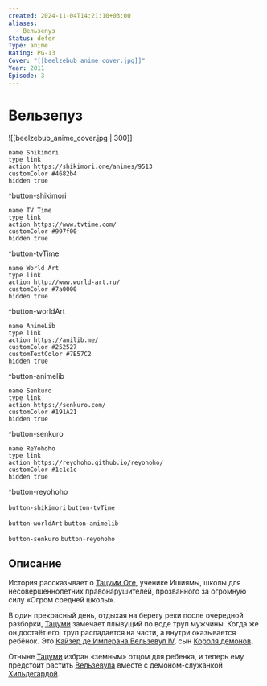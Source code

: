 ```yaml
---
created: 2024-11-04T14:21:10+03:00
aliases:
  - Вельзепуз
Status: defer
Type: anime
Rating: PG-13
Cover: "[[beelzebub_anime_cover.jpg]]"
Year: 2011
Episode: 3
---
```


# Вельзепуз

![[beelzebub_anime_cover.jpg | 300]]

```button
name Shikimori
type link
action https://shikimori.one/animes/9513
customColor #4682b4
hidden true
```
^button-shikimori

```button
name TV Time
type link
action https://www.tvtime.com/
customColor #997f00
hidden true
```
^button-tvTime

```button
name World Art
type link
action http://www.world-art.ru/
customColor #7a0000
hidden true
```
^button-worldArt

```button
name AnimeLib
type link
action https://anilib.me/
customColor #252527
customTextColor #7E57C2
hidden true
```
^button-animelib

```button
name Senkuro
type link
action https://senkuro.com/
customColor #191A21
hidden true
```
^button-senkuro

```button
name ReYohoho
type link
action https://reyohoho.github.io/reyohoho/
customColor #1c1c1c
hidden true
```
^button-reyohoho

`button-shikimori` `button-tvTime`

`button-worldArt` `button-animelib`

`button-senkuro` `button-reyohoho`

## Описание

История рассказывает о [Тацуми Оге](https://shikimori.one/characters/20766-tatsumi-oga), ученике Ишиямы, школы для несовершеннолетних правонарушителей, прозванного за огромную силу «Огром средней школы».

В один прекрасный день, отдыхая на берегу реки после очередной разборки, [Тацуми](https://shikimori.one/characters/20766-tatsumi-oga) замечает плывущий по воде труп мужчины. Когда же он достаёт его, труп распадается на части, а внутри оказывается ребёнок. Это [Кайзер де Имперана Вельзевул IV](https://shikimori.one/characters/21154-kaiser-de-emperana-beelzebub-iv), сын [Короля демонов](https://shikimori.one/characters/39537-kaiser-de-emperana-beelzebub-iii).

Отныне [Тацуми](https://shikimori.one/characters/20766-tatsumi-oga) избран «земным» отцом для ребенка, и теперь ему предстоит растить [Вельзевула](https://shikimori.one/characters/21154-kaiser-de-emperana-beelzebub-iv) вместе с демоном-служанкой [Хильдегардой](https://shikimori.one/characters/21153-hildegard).
